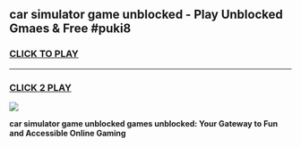 
## car simulator game unblocked - Play Unblocked Gmaes & Free #puki8
<h3>
<a href="https://premium.freeplayer.one?title=car_simulator_game_unblocked&ref=01M">CLICK TO PLAY</a></h3>
<hr>

<h3>
<a href="https://premium.freeplayer.one?title=car_simulator_game_unblocked&ref=01M">CLICK 2 PLAY</a>
  
</h3>

<a href="https://premium.freeplayer.one?title=car_simulator_game_unblocked&ref=01M"><img src="https://clearcache.store/games.png"></a>


**car simulator game unblocked games unblocked: Your Gateway to Fun and Accessible Online Gaming**
